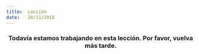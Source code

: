 ```yaml
---
title:  Lección
date:   20/11/2018
---
```


### <center>Todavía estamos trabajando en esta lección. Por favor, vuelva más tarde.</center>